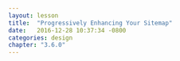 ```yaml
---
layout: lesson
title:  "Progressively Enhancing Your Sitemap"
date:   2016-12-28 10:37:34 -0800
categories: design
chapter: "3.6.0"
---
```


